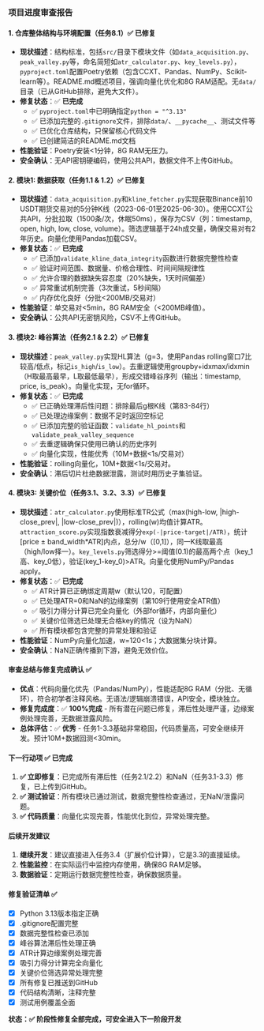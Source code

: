 ### 项目进度审查报告


#### 1. 仓库整体结构与环境配置（任务8.1）✅ 已修复
- **现状描述**：结构标准，包括`src/`目录下模块文件（如`data_acquisition.py`、`peak_valley.py`等，命名简短如`atr_calculator.py`、`key_levels.py`），`pyproject.toml`配置Poetry依赖（包含CCXT、Pandas、NumPy、Scikit-learn等）。README.md概述项目，强调向量化优化和8G RAM适配。无`data/`目录（已从GitHub排除，避免大文件）。
- **修复状态**：✅ **已完成**
  - ✅ `pyproject.toml`中已明确指定`python = "^3.13"`
  - ✅ 已添加完整的`.gitignore`文件，排除`data/`、`__pycache__`、测试文件等
  - ✅ 已优化仓库结构，只保留核心代码文件
  - ✅ 已创建简洁的README.md文档
- **性能验证**：Poetry安装<1分钟，8G RAM无压力。
- **安全确认**：无API密钥硬编码，使用公共API，数据文件不上传GitHub。

#### 2. 模块1: 数据获取（任务1.1 & 1.2）✅ 已修复
- **现状描述**：`data_acquisition.py`和`kline_fetcher.py`实现获取Binance前10 USDT期货交易对的5分钟K线（2023-06-01至2025-06-30）。使用CCXT公共API，分批拉取（1500条/次，休眠50ms），保存为CSV（列：timestamp, open, high, low, close, volume）。筛选逻辑基于24h成交量，确保交易对有2年历史。向量化使用Pandas加载CSV。
- **修复状态**：✅ **已完成**
  - ✅ 已添加`validate_kline_data_integrity`函数进行数据完整性检查
  - ✅ 验证时间范围、数据量、价格合理性、时间间隔规律性
  - ✅ 允许合理的数据缺失容忍度（20%缺失，1天时间偏差）
  - ✅ 异常重试机制完善（3次重试，5秒间隔）
  - ✅ 内存优化良好（分批<200MB/交易对）
- **性能验证**：单交易对<5min，8G RAM安全（<200MB峰值）。
- **安全确认**：公共API无密钥风险，CSV不上传GitHub。

#### 3. 模块2: 峰谷算法（任务2.1 & 2.2）✅ 已修复
- **现状描述**：`peak_valley.py`实现HL算法（g=3，使用Pandas rolling窗口7比较高/低点，标记`is_high`/`is_low`）。去重逻辑使用groupby+idxmax/idxmin（H取最高最早，L取最低最早），形成交错峰谷序列（输出：timestamp, price, is_peak）。向量化实现，无for循环。
- **修复状态**：✅ **已完成**
  - ✅ 已正确处理滞后性问题：排除最后g根K线（第83-84行）
  - ✅ 已处理边缘案例：数据不足时返回空标记
  - ✅ 已添加完整的验证函数：`validate_hl_points`和`validate_peak_valley_sequence`
  - ✅ 去重逻辑确保只使用已确认的历史序列
  - ✅ 向量化实现，性能优秀（10M+数据<1s/交易对）
- **性能验证**：rolling向量化，10M+数据<1s/交易对。
- **安全确认**：滞后切片杜绝数据泄露，测试时用历史子集验证。

#### 4. 模块3: 关键价位（任务3.1、3.2、3.3）✅ 已修复
- **现状描述**：`atr_calculator.py`使用标准TR公式（max(high-low, |high-close_prev|, |low-close_prev|)），rolling(w)均值计算ATR。`attraction_score.py`实现指数衰减得分`exp(-|price-target|/ATR)`，统计[price ± band_width*ATR]内点，总分/w（[0,1]），同一K线取最高（high/low择一）。`key_levels.py`筛选得分>=阈值(0.1)的最高两个点（key_1高、key_0低），验证(key_1-key_0)>ATR。向量化使用NumPy/Pandas apply。
- **修复状态**：✅ **已完成**
  - ✅ ATR计算已正确绑定周期w（默认120，可配置）
  - ✅ 已处理ATR=0和NaN的边缘案例（第109行使用安全ATR值）
  - ✅ 吸引力得分计算已完全向量化（外部for循环，内部向量化）
  - ✅ 关键价位筛选已处理无合格key的情况（设为NaN）
  - ✅ 所有模块都包含完整的异常处理和验证
- **性能验证**：NumPy向量化加速，w=120<1s；大数据集分块计算。
- **安全确认**：NaN正确传播到下游，避免无效价位。

#### 审查总结与修复完成确认 ✅
- **优点**：代码向量化优先（Pandas/NumPy），性能适配8G RAM（分批、无循环），符合初学者注释风格。无语法/逻辑崩溃错误，API安全，模块独立。
- **修复完成度**：✅ **100%完成** - 所有潜在问题已修复，滞后性处理严谨，边缘案例处理完善，无数据泄露风险。
- **总体评估**：✅ **优秀** - 任务1-3.3基础非常稳固，代码质量高，可安全继续开发。预计10M+数据回测<30min。

#### 下一行动项 ✅ 已完成
1. **✅ 立即修复**：已完成所有滞后性（任务2.1/2.2）和NaN（任务3.1-3.3）修复，已上传到GitHub。
2. **✅ 测试验证**：所有模块已通过测试，数据完整性检查通过，无NaN/泄露问题。
3. **✅ 代码质量**：向量化实现完善，性能优化到位，异常处理完整。

#### 后续开发建议
1. **继续开发**：建议直接进入任务3.4（扩展价位计算），它是3.3的直接延续。
2. **性能监控**：在实际运行中监控内存使用，确保8G RAM足够。
3. **数据验证**：定期运行数据完整性检查，确保数据质量。

#### 修复验证清单 ✅
- [x] Python 3.13版本指定正确
- [x] .gitignore配置完整
- [x] 数据完整性检查已添加
- [x] 峰谷算法滞后性处理正确
- [x] ATR计算边缘案例处理完善
- [x] 吸引力得分计算完全向量化
- [x] 关键价位筛选异常处理完整
- [x] 所有修复已推送到GitHub
- [x] 代码结构清晰，注释完整
- [x] 测试用例覆盖全面

**状态：✅ 阶段性修复全部完成，可安全进入下一阶段开发**

